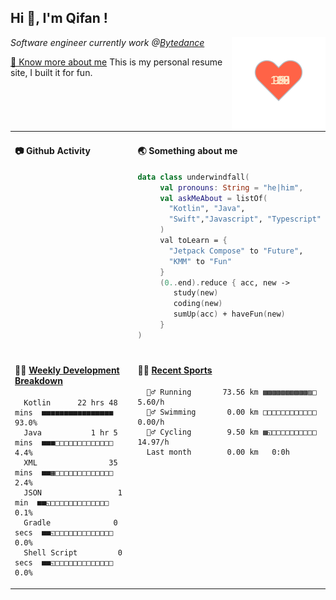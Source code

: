<h2> Hi 👋, I'm Qifan ! </h2>
<a href="https://github.com/underwindfall/iBeats"><img align="right" width="150px" src="https://raw.githubusercontent.com/underwindfall/iBeats/main/files/heart.svg"/></a>
<p><em>Software engineer currently work @<a href="https://www.bytedance.com/en/">Bytedance</a></em></p>
<p><a href="https://qifanyang.com/resume" target="_blank"> 🔭 Know more about me</a> This is my personal resume site, I built it for fun.</p>
<table width="960px"><tr><td valign="top" width="50%">

 #### 📷 Github Activity
 <!-- githubActivity starts -->

 <!-- githubActivity ends -->
 </td><td valign="top" width="50%">

 #### 🌏 Something about me
 <!-- profile starts -->
 ```kotlin
 data class underwindfall(
      val pronouns: String = "he|him",
      val askMeAbout = listOf(
        "Kotlin", "Java",
        "Swift","Javascript", "Typescript"
      )
      val toLearn = {
        "Jetpack Compose" to "Future",
        "KMM" to "Fun"
      }
      (0..end).reduce { acc, new ->
         study(new)
         coding(new)
         sumUp(acc) + haveFun(new)
      }
 )
 ```
 <!-- profile ends -->
 </td></tr><tr><td valign="top" width="50%">
 
 #### 🏊‍♂️ <a href="https://gist.github.com/underwindfall/377ee88ba1fabd1e93516e48ca9c61eb" target="_blank">Weekly Development Breakdown</a>
  <!-- codeTime starts -->
  ```text
    Kotlin      22 hrs 48 mins  ■■■■■■■■■■■■■■■■  93.0%
    Java           1 hr 5 mins  ■■■□□□□□□□□□□□□□   4.4%
    XML                35 mins  ■■▦□□□□□□□□□□□□□   2.4%
    JSON                 1 min  ■■◱□□□□□□□□□□□□□   0.1%
    Gradle              0 secs  ■■◱□□□□□□□□□□□□□   0.0%
    Shell Script         0 secs  ■■◱□□□□□□□□□□□□□   0.0%
  ```
  <!-- codeTime starts -->
  </td>
  <td valign="top" width="50%">

  #### 🤾‍♂️ <a href="https://gist.github.com/underwindfall/76198d6f6918f9f94d022c8ad881f98b" target="_blank">Recent Sports</a>

  <!-- Sports starts -->
  ```text
    ‍🏃‍♂️ Running       73.56 km ▩▩▩▩▩▩▩▩▩▩▨□  5.60/h
    🏊‍♂️ Swimming       0.00 km □□□□□□□□□□□□  0.00/h
    🚴‍♂️ Cycling        9.50 km ▩◱□□□□□□□□□□ 14.97/h
    Last month        0.00 km   0:0h
  ```
  <!-- Sports ends -->
  </td></tr></table>